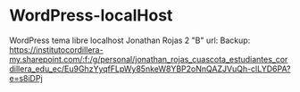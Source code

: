 # WordPress-localHost
WordPress tema libre localhost
Jonathan Rojas
2 "B"
url:
Backup: https://institutocordillera-my.sharepoint.com/:f:/g/personal/jonathan_rojas_cuascota_estudiantes_cordillera_edu_ec/Eu9GhzYyqfFLpWy85nkeW8YBP2oNnQAZJVuQh-clLYD6PA?e=s8iDPj
